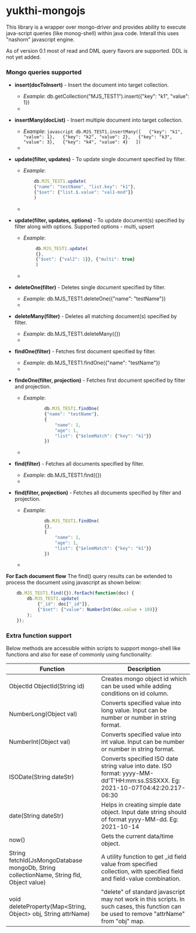# yukthi-mongojs

This library is a wrapper over mongo-driver and provides ability to execute java-script queries (like monog-shell) within java code. Interall this uses "nashorn" javascript engine.

As of version 0.1 most of read and DML query flavors are supported. DDL is not yet added.

### Mongo queries supported

* **insert(docToInsert)** - Insert the document into target collection.
    * *Example*: db.getCollection("MJS_TEST1").insert({"key": "k1", "value": 1})
    *   

* **insertMany(docList)** - Insert multiple document into target collection.
    * *Example*: ```javascript
    		db.MJS_TEST1.insertMany([  
				{"key": "k1", "value": 1},  
				{"key": "k2", "value": 2},  
				{"key": "k3", "value": 3},  
				{"key": "k4", "value": 4}  
			])```
    *   

* **update(filter, updates)** - To update single document specified by filter.
    * *Example*: 
    	```javascript
	    	db.MJS_TEST1.update(  
		    {"name": "testName", "list.key": "k1"},  
		    {"$set": {"list.$.value": "val1-mod"}}  
		    )
		```
    *   

* **update(filter, updates, options)** - To update document(s) specified by filter along with options. Supported options - multi, upsert
    * *Example*: 
    ```javascript
    		db.MJS_TEST1.update(  
		    {},  
		    {"$set": {"val2": 1}}, {"multi": true}  
		    )
	 ```
    *   

* **deleteOne(filter)** - Deletes single document specified by filter.
    * *Example*: db.MJS_TEST1.deleteOne({"name": "testName"})
    *   
    
* **deleteMany(filter)** - Deletes all matching document(s) specified by filter.
    * *Example*: db.MJS_TEST1.deleteMany({})
    *   

* **findOne(filter)** - Fetches first document specified by filter.
    * *Example*: db.MJS_TEST1.findOne({"name": "testName"})
    *   
* **findeOne(filter, projection)** - Fetches first document specified by filter and projection.
    * *Example*: 
    	```javascript
    			db.MJS_TEST1.findOne(  
				{"name": "testName"},  
				{  
					"name": 1,  
					"age": 1,  
					"list": {"$elemMatch": {"key": "k1"}}  
				})
		```
    *   
* **find(filter)** - Fetches all documents specified by filter.
    * *Example*: db.MJS_TEST1.find({})
    *   
* **find(filter, projection)** - Fetches all documents specified by filter and projection.
    * *Example*: 
    	```javascript
    			db.MJS_TEST1.findOne(  
				{},  
				{  
					"name": 1,  
					"age": 1,  
					"list": {"$elemMatch": {"key": "k1"}}  
				})
		```
    *   
       
**For Each document flow**
The find() query results can be extended to process the document using javascript as shown below:  
```javascript
	db.MJS_TEST1.find({}).forEach(function(doc) {  
		db.MJS_TEST1.update(  
			{"_id": doc["_id"]},   
			{"$set": {"value": NumberInt(doc.value + 10)}}  
		);  
	});
```

### Extra function support

Below methods are accessible within scripts to support mongo-shell like functions and also for ease of commonly using functionality:  

Function                                                                                  |         Description
------------------------------------------------------------------------------------------|-----------------------------
ObjectId ObjectId(String id)                                                              |  Creates mongo object id which can be used while adding conditions on id column.
NumberLong(Object val)                                                                    |  Converts specified value into long value. Input can be number or number in string format.
NumberInt(Object val)                                                                     | Converts specified value into int value. Input can be number or number in string format.
ISODate(String dateStr)                                                                   | Converts specified ISO date string value into date. ISO format: yyyy-MM-dd'T'HH:mm:ss.SSSXXX. Eg: 2021-10-07T04:42:20.217-06:30
date(String dateStr)                                                                      |  Helps in creating simple date object. Input date string should of format yyyy-MM-dd. Eg: 2021-10-14
now()                                                                                     | Gets the current data/time object.
String fetchId(JsMongoDatabase mongoDb, String collectionName, String fld, Object value)  | A utility function to get _id field value from specified collection, with specified field and field-value combination.
void deleteProperty(Map<String, Object> obj, String attrName)                             | "delete" of standard javascript may not work in this scripts. In such cases, this function can be used to remove "attrName" from "obj" map.






    